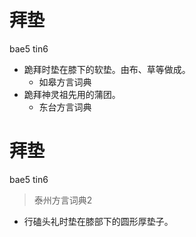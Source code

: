 # 拜垫
bae5 tin6
+ 跪拜时垫在膝下的软垫。由布、草等做成。
  * 如皋方言词典
+ 跪拜神灵祖先用的蒲团。
  * 东台方言词典

# 拜垫
bae5 tin6
> 泰州方言词典2
- 行磕头礼时垫在膝部下的圆形厚垫子。
